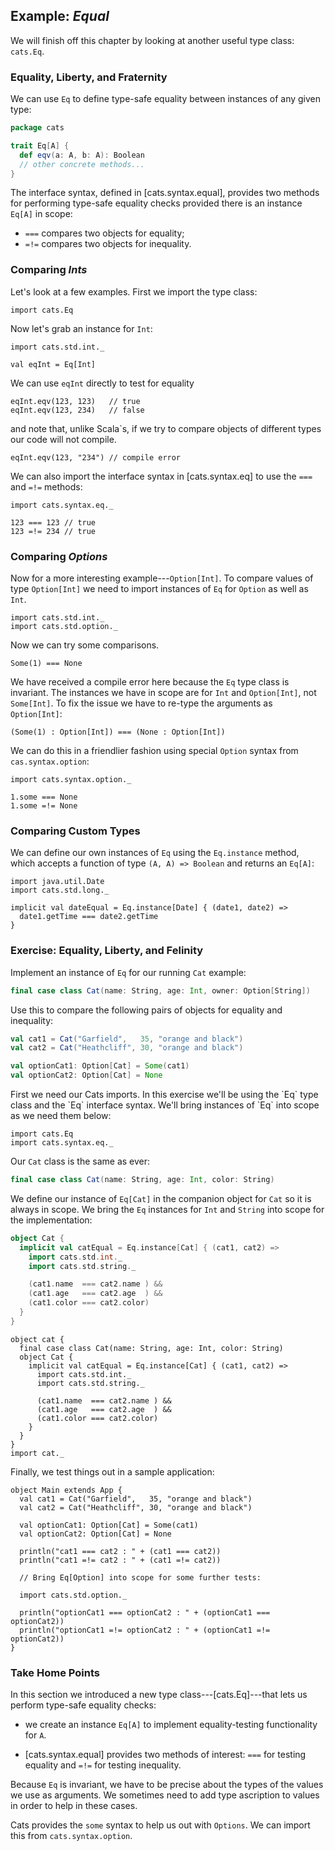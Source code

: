 ## Example: *Equal*

We will finish off this chapter by looking at another useful type class: `cats.Eq`.

### Equality, Liberty, and Fraternity

We can use `Eq` to define type-safe equality between instances of any given type:

``` scala
package cats

trait Eq[A] {
  def eqv(a: A, b: A): Boolean
  // other concrete methods...
}
```

The interface syntax, defined in [cats.syntax.equal], provides two methods for performing type-safe equality checks provided there is an instance `Eq[A]` in scope:

 - `===` compares two objects for equality;
 - `=!=` compares two objects for inequality.

### Comparing *Ints*

Let's look at a few examples. First we import the type class:

```tut:book
import cats.Eq
```

Now let's grab an instance for `Int`:

```tut:book
import cats.std.int._

val eqInt = Eq[Int]
```

We can use `eqInt` directly to test for equality

```tut:book
eqInt.eqv(123, 123)   // true
eqInt.eqv(123, 234)   // false
```

and note that, unlike Scala`s, if we try to compare objects of different types our code will not compile.

```tut:fail:book
eqInt.eqv(123, "234") // compile error
```

We can also import the interface syntax in [cats.syntax.eq] to use the `===` and `=!=` methods:

```tut:book
import cats.syntax.eq._

123 === 123 // true
123 =!= 234 // true
```

### Comparing *Options*

Now for a more interesting example---`Option[Int]`. To compare values of type `Option[Int]` we need to import instances of `Eq` for `Option` as well as `Int`.

```tut:book
import cats.std.int._
import cats.std.option._
```

Now we can try some comparisons.

```tut:fail:book
Some(1) === None
```

We have received a compile error here because the `Eq` type class is invariant. The instances we have in scope are for `Int` and `Option[Int]`, not `Some[Int]`. To fix the issue we have to re-type the arguments as `Option[Int]`:

```tut:book
(Some(1) : Option[Int]) === (None : Option[Int])
```

We can do this in a friendlier fashion using special `Option` syntax from `cas.syntax.option`:

```tut:book
import cats.syntax.option._

1.some === None 
1.some =!= None
```

### Comparing Custom Types

We can define our own instances of `Eq` using the `Eq.instance` method, which accepts a function of type `(A, A) => Boolean` and returns an `Eq[A]`:

```tut:book
import java.util.Date
import cats.std.long._

implicit val dateEqual = Eq.instance[Date] { (date1, date2) =>
  date1.getTime === date2.getTime
}
```

### Exercise: Equality, Liberty, and Felinity

Implement an instance of `Eq` for our running `Cat` example:

```scala
final case class Cat(name: String, age: Int, owner: Option[String])
```

Use this to compare the following pairs of objects for equality and inequality:

```scala
val cat1 = Cat("Garfield",   35, "orange and black")
val cat2 = Cat("Heathcliff", 30, "orange and black")

val optionCat1: Option[Cat] = Some(cat1)
val optionCat2: Option[Cat] = None
```

<div class="solution">
First we need our Cats imports. In this exercise we'll be using the `Eq` type class and the `Eq` interface syntax. We'll bring instances of `Eq` into scope as we need them below:

```tut:book
import cats.Eq
import cats.syntax.eq._
```

Our `Cat` class is the same as ever:

``` scala
final case class Cat(name: String, age: Int, color: String)
```

We define our instance of `Eq[Cat]` in the companion object for `Cat` so it is always in scope. We bring the `Eq` instances for `Int` and `String` into scope for the implementation:

``` scala
object Cat {
  implicit val catEqual = Eq.instance[Cat] { (cat1, cat2) =>
    import cats.std.int._
    import cats.std.string._

    (cat1.name  === cat2.name ) &&
    (cat1.age   === cat2.age  ) &&
    (cat1.color === cat2.color)
  }
}
```

```tut:silent
object cat {
  final case class Cat(name: String, age: Int, color: String)
  object Cat {
    implicit val catEqual = Eq.instance[Cat] { (cat1, cat2) =>
      import cats.std.int._
      import cats.std.string._
      
      (cat1.name  === cat2.name ) &&
      (cat1.age   === cat2.age  ) &&
      (cat1.color === cat2.color)
    }
  }
}
import cat._
```

Finally, we test things out in a sample application:

```tut:book
object Main extends App {
  val cat1 = Cat("Garfield",   35, "orange and black")
  val cat2 = Cat("Heathcliff", 30, "orange and black")

  val optionCat1: Option[Cat] = Some(cat1)
  val optionCat2: Option[Cat] = None

  println("cat1 === cat2 : " + (cat1 === cat2))
  println("cat1 =!= cat2 : " + (cat1 =!= cat2))

  // Bring Eq[Option] into scope for some further tests:

  import cats.std.option._

  println("optionCat1 === optionCat2 : " + (optionCat1 === optionCat2))
  println("optionCat1 =!= optionCat2 : " + (optionCat1 =!= optionCat2))
}
```
</div>

### Take Home Points

In this section we introduced a new type class---[cats.Eq]---that lets us perform type-safe equality checks:

 - we create an instance `Eq[A]` to implement equality-testing functionality for `A`.

 - [cats.syntax.equal] provides two methods of interest: `===` for testing equality and `=!=` for testing inequality.

Because `Eq` is invariant, we have to be precise about the types of the values we use as arguments. We sometimes need to add type ascription to values in order to help in these cases.

Cats provides the `some` syntax to help us out with `Options`. We can import this from `cats.syntax.option`.
